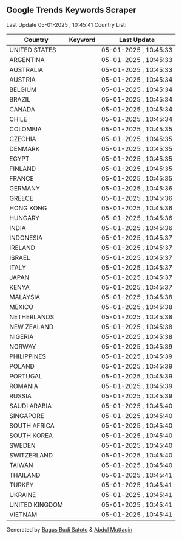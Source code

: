 
## Google Trends Keywords Scraper

Last Update 05-01-2025 , 10:45:41
Country List:

| Country | Keyword | Last Update |
| --- | --- | --- |
| UNITED STATES |  | 05-01-2025 , 10:45:33 |
| ARGENTINA |  | 05-01-2025 , 10:45:33 |
| AUSTRALIA |  | 05-01-2025 , 10:45:33 |
| AUSTRIA |  | 05-01-2025 , 10:45:34 |
| BELGIUM |  | 05-01-2025 , 10:45:34 |
| BRAZIL |  | 05-01-2025 , 10:45:34 |
| CANADA |  | 05-01-2025 , 10:45:34 |
| CHILE |  | 05-01-2025 , 10:45:34 |
| COLOMBIA |  | 05-01-2025 , 10:45:35 |
| CZECHIA |  | 05-01-2025 , 10:45:35 |
| DENMARK |  | 05-01-2025 , 10:45:35 |
| EGYPT |  | 05-01-2025 , 10:45:35 |
| FINLAND |  | 05-01-2025 , 10:45:35 |
| FRANCE |  | 05-01-2025 , 10:45:35 |
| GERMANY |  | 05-01-2025 , 10:45:36 |
| GREECE |  | 05-01-2025 , 10:45:36 |
| HONG KONG |  | 05-01-2025 , 10:45:36 |
| HUNGARY |  | 05-01-2025 , 10:45:36 |
| INDIA |  | 05-01-2025 , 10:45:36 |
| INDONESIA |  | 05-01-2025 , 10:45:37 |
| IRELAND |  | 05-01-2025 , 10:45:37 |
| ISRAEL |  | 05-01-2025 , 10:45:37 |
| ITALY |  | 05-01-2025 , 10:45:37 |
| JAPAN |  | 05-01-2025 , 10:45:37 |
| KENYA |  | 05-01-2025 , 10:45:37 |
| MALAYSIA |  | 05-01-2025 , 10:45:38 |
| MEXICO |  | 05-01-2025 , 10:45:38 |
| NETHERLANDS |  | 05-01-2025 , 10:45:38 |
| NEW ZEALAND |  | 05-01-2025 , 10:45:38 |
| NIGERIA |  | 05-01-2025 , 10:45:38 |
| NORWAY |  | 05-01-2025 , 10:45:39 |
| PHILIPPINES |  | 05-01-2025 , 10:45:39 |
| POLAND |  | 05-01-2025 , 10:45:39 |
| PORTUGAL |  | 05-01-2025 , 10:45:39 |
| ROMANIA |  | 05-01-2025 , 10:45:39 |
| RUSSIA |  | 05-01-2025 , 10:45:39 |
| SAUDI ARABIA |  | 05-01-2025 , 10:45:40 |
| SINGAPORE |  | 05-01-2025 , 10:45:40 |
| SOUTH AFRICA |  | 05-01-2025 , 10:45:40 |
| SOUTH KOREA |  | 05-01-2025 , 10:45:40 |
| SWEDEN |  | 05-01-2025 , 10:45:40 |
| SWITZERLAND |  | 05-01-2025 , 10:45:40 |
| TAIWAN |  | 05-01-2025 , 10:45:40 |
| THAILAND |  | 05-01-2025 , 10:45:41 |
| TURKEY |  | 05-01-2025 , 10:45:41 |
| UKRAINE |  | 05-01-2025 , 10:45:41 |
| UNITED KINGDOM |  | 05-01-2025 , 10:45:41 |
| VIETNAM |  | 05-01-2025 , 10:45:41 |

Generated by [Bagus Budi Satoto](https://github.com/bagussatoto/) & [Abdul Muttaqin](https://github.com/fdciabdul/)
